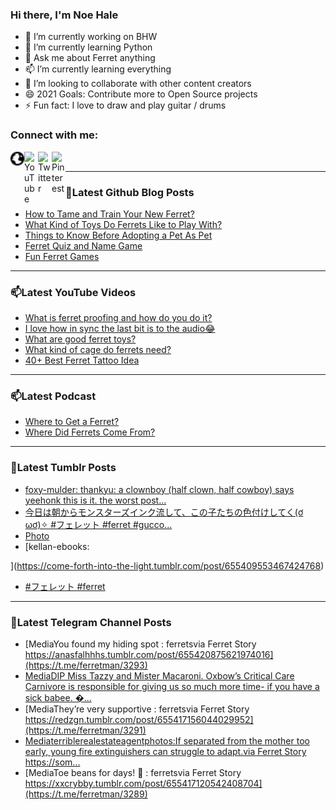 ### Hi there, I'm Noe Hale

- 🔭 I’m currently working on BHW
- 🌱 I’m currently learning Python
- 💬 Ask me about Ferret anything
- 📫 I’m currently learning everything
- 🔭 I’m looking to collaborate with other content creators
- 😄 2021 Goals: Contribute more to Open Source projects
- ⚡ Fun fact: I love to draw and play guitar / drums

### Connect with me:

[<img align="left" alt="ferretvoice.com" width="22px" src="https://raw.githubusercontent.com/iconic/open-iconic/master/svg/globe.svg" />](https://ferretvoice.com)
[<img align="left" alt="YouTube" width="22px" src="https://cdn.jsdelivr.net/npm/simple-icons@v3/icons/youtube.svg" />](https://www.youtube.com/channel/UCk665XTfaMLVwFVWUmgnDiw)
[<img align="left" alt="Twitter" width="22px" src="https://cdn.jsdelivr.net/npm/simple-icons@v3/icons/twitter.svg" />](https://twitter.com/voiceferret)
[<img align="left" alt="Pinterest" width="22px" src="https://cdn.jsdelivr.net/npm/simple-icons@v3/icons/pinterest.svg" />](https://www.pinterest.com/voiceferret/)

<br />

---
### 🔭Latest Github Blog Posts
<!-- GITHUB:START -->
- [How to Tame and Train Your New Ferret?](http://noehale.github.io/how-to-tame-and-train-your-new-ferret/)
- [What Kind of Toys Do Ferrets Like to Play With?](http://noehale.github.io/what-kind-of-toys-do-ferrets-like-to-play-with/)
- [Things to Know Before Adopting a Pet As Pet](http://noehale.github.io/things-to-know-before-adopting-a-pet-as-pet/)
- [Ferret Quiz and Name Game](http://noehale.github.io/ferret-quiz/)
- [Fun Ferret Games](http://noehale.github.io/fun-ferret-games/)
<!-- GITHUB:END -->
---
### 📫Latest YouTube Videos

<!-- YOUTUBE:START -->
- [What is ferret proofing and how do you do it?](https://www.youtube.com/watch?v=81Syh_DJBQQ)
- [I love how in sync the last bit is to the audio😂](https://www.youtube.com/watch?v=WHBeGHwSlGY)
- [What are good ferret toys?](https://www.youtube.com/watch?v=tPxRilBzc0s)
- [What kind of cage do ferrets need?](https://www.youtube.com/watch?v=xzz6hC3sR5A)
- [40+ Best Ferret Tattoo Idea](https://www.youtube.com/watch?v=KIKqduR6Xcs)
<!-- YOUTUBE:END -->

---
### 📫Latest Podcast

<!-- PODCAST:START -->
- [Where to Get a Ferret?](https://anchor.fm/ferretvoice/episodes/Where-to-Get-a-Ferret-erurfu)
- [Where Did Ferrets Come From?](https://anchor.fm/ferretvoice/episodes/Where-Did-Ferrets-Come-From-eruq8g)
<!-- PODCAST:END -->
---
### 📝Latest Tumblr Posts

<!-- TUMBLR:START -->
- [foxy-mulder:
thankyu:
a clownboy (half clown, half cowboy) says yeehonk
this is it. the worst post...](https://come-forth-into-the-light.tumblr.com/post/655500156005990400)
- [今日は朝からモンスターズインク流して、この子たちの色付けしてく(ơ ωơ)✧
#フェレット #ferret #gucco...](https://come-forth-into-the-light.tumblr.com/post/655454926136279040)
- [Photo](https://come-forth-into-the-light.tumblr.com/post/655432210798772224)
- [kellan-ebooks:

](https://come-forth-into-the-light.tumblr.com/post/655409553467424768)
- [#フェレット #ferret](https://come-forth-into-the-light.tumblr.com/post/655364255048171520)
<!-- TUMBLR:END -->
---
### 📝Latest Telegram Channel Posts

<!-- TELEGRAM:START -->
- [MediaYou found my hiding spot : ferretsvia Ferret Story https://anasfalhhhs.tumblr.com/post/655420875621974016](https://t.me/ferretman/3293)
- [MediaDIP Miss Tazzy and Mister Macaroni. Oxbow’s Critical Care Carnivore is responsible for giving us so much more time- if you have a sick babee. �...](https://t.me/ferretman/3292)
- [MediaThey’re very supportive : ferretsvia Ferret Story https://redzgn.tumblr.com/post/655417156044029952](https://t.me/ferretman/3291)
- [Mediaterriblerealestateagentphotos:If separated from the mother too early, young fire extinguishers can struggle to adapt.via Ferret Story https://som...](https://t.me/ferretman/3290)
- [MediaToe beans for days! 🐾 : ferretsvia Ferret Story https://xxcrybby.tumblr.com/post/655417120542408704](https://t.me/ferretman/3289)
<!-- TELEGRAM:END -->
